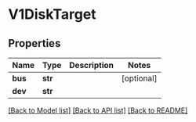# V1DiskTarget

## Properties
Name | Type | Description | Notes
------------ | ------------- | ------------- | -------------
**bus** | **str** |  | [optional] 
**dev** | **str** |  | 

[[Back to Model list]](../README.md#documentation-for-models) [[Back to API list]](../README.md#documentation-for-api-endpoints) [[Back to README]](../README.md)


